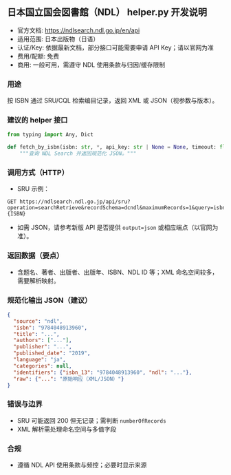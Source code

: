 ## 日本国立国会図書館（NDL） helper.py 开发说明

- 官方文档: https://ndlsearch.ndl.go.jp/en/api
- 适用范围: 日本出版物（日语）
- 认证/Key: 依据最新文档，部分接口可能需要申请 API Key；请以官网为准
- 费用/配额: 免费
- 商用: 一般可用，需遵守 NDL 使用条款与归因/缓存限制

### 用途
按 ISBN 通过 SRU/CQL 检索编目记录，返回 XML 或 JSON（视参数与版本）。

### 建议的 helper 接口
```python
from typing import Any, Dict

def fetch_by_isbn(isbn: str, *, api_key: str | None = None, timeout: float = 10.0) -> Dict[str, Any]:
    """查询 NDL Search 并返回规范化 JSON。"""
```

### 调用方式（HTTP）
- SRU 示例：
```
GET https://ndlsearch.ndl.go.jp/api/sru?operation=searchRetrieve&recordSchema=dcndl&maximumRecords=1&query=isbn={ISBN}
```
- 如需 JSON，请参考新版 API 是否提供 `output=json` 或相应端点（以官网为准）。

### 返回数据（要点）
- 含题名、著者、出版者、出版年、ISBN、NDL ID 等；XML 命名空间较多，需要解析映射。

### 规范化输出 JSON（建议）
```json
{
  "source": "ndl",
  "isbn": "9784048913960",
  "title": "...",
  "authors": ["..."],
  "publisher": "...",
  "published_date": "2019",
  "language": "ja",
  "categories": null,
  "identifiers": {"isbn_13": "9784048913960", "ndl": "..."},
  "raw": {"...": "原始响应（XML/JSON）"}
}
```

### 错误与边界
- SRU 可能返回 200 但无记录；需判断 `numberOfRecords`
- XML 解析需处理命名空间与多值字段

### 合规
- 遵循 NDL API 使用条款与频控；必要时显示来源
